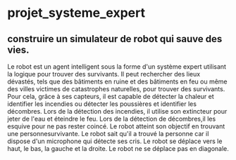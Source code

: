 # projet_systeme_expert
## construire un simulateur de robot qui sauve des vies. 
Le robot est un agent intelligent sous la forme d'un système expert utilisant la logique pour trouver des survivants. Il peut rechercher des lieux dévastés, tels que des
bâtiments en ruine et des bâtiments en feu ou même des villes victimes de catastrophes naturelles, pour trouver des survivants. Pour cela, grâce à ses capteurs, il est capable de détecter la chaleur et identifier les
incendies ou détecter les poussières et identifier les décombres. 
Lors de la détection des incendies, il utilise son extincteur pour jeter de l'eau et éteindre le feu. 
Lors de la détection de décombres,il les esquive pour ne pas rester coincé. 
Le robot atteint son objectif en trouvant une personnesurvivante. Le robot sait qu'il a trouvé la personne car il dispose d'un microphone qui détecte ses cris.
Le robot se déplace vers le haut, le bas, la gauche et la droite. Le robot ne se déplace pas en diagonale.
